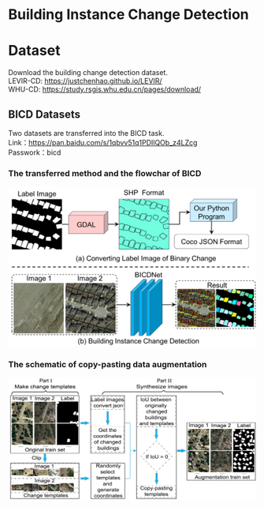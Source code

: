 # Building Instance Change Detection

# Dataset
Download the building change detection dataset.  
LEVIR-CD: https://justchenhao.github.io/LEVIR/   
WHU-CD: https://study.rsgis.whu.edu.cn/pages/download/
## BICD Datasets
Two datasets are transferred into the BICD task.  
Link：https://pan.baidu.com/s/1qbvv51q1PDIlQOb_z4LZcg  
Passwork：bicd  
### The transferred method and the flowchar of BICD
![image](https://github.com/yjbing/BuildingInstanceChangeDetection/blob/main/images/Flowchart%20of%20the%20BICD.png)
### The schematic of copy-pasting data augmentation  
![image](https://github.com/yjbing/BuildingInstanceChangeDetection/blob/main/images/The%20schematic%20of%20copy-pasting%20data%20augmentation.png)
